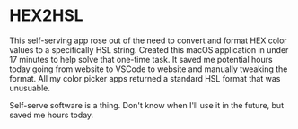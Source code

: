 # HEX2HSL

This self-serving app rose out of the need to convert and format HEX color values to a specifically HSL string. Created this macOS application in under 17 minutes to help solve that one-time task. It saved me potential hours today going from website to VSCode to website and manually tweaking the format. All my color picker apps returned a standard HSL format that was unusuable. 

Self-serve software is a thing. Don't know when I'll use it in the future, but saved me hours today. 
